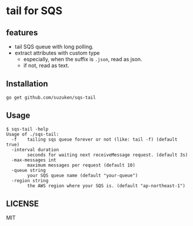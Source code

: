 # tail for SQS

## features

* tail SQS queue with long polling.
* extract attributes with custom type
  * especially, when the suffix is `.json`, read as json.
  * if not, read as text.

## Installation

	go get github.com/suzuken/sqs-tail

## Usage

```
$ sqs-tail -help
Usage of ./sqs-tail:
  -f    tailing sqs queue forever or not (like: tail -f) (default true)
  -interval duration
        seconds for waiting next receiveMessage request. (default 3s)
  -max-messages int
        maximum messages per request (default 10)
  -queue string
        your SQS queue name (default "your-queue")
  -region string
        the AWS region where your SQS is. (default "ap-northeast-1")

```

## LICENSE

MIT
